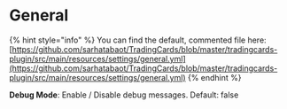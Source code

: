 # General

{% hint style="info" %}
You can find the default, commented file here: [https://github.com/sarhatabaot/TradingCards/blob/master/tradingcards-plugin/src/main/resources/settings/general.yml](https://github.com/sarhatabaot/TradingCards/blob/master/tradingcards-plugin/src/main/resources/settings/general.yml)
{% endhint %}

**Debug Mode**: Enable / Disable debug messages. Default: false

